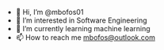 - 👋 Hi, I’m @mbofos01
- 👀 I’m interested in Software Engineering
- 🌱 I’m currently learning machine learning
- 📫 How to reach me mbofos@outlook.com

<!---
mbofos01/mbofos01 is a ✨ special ✨ repository because its `README.md` (this file) appears on your GitHub profile.
You can click the Preview link to take a look at your changes.
--->
